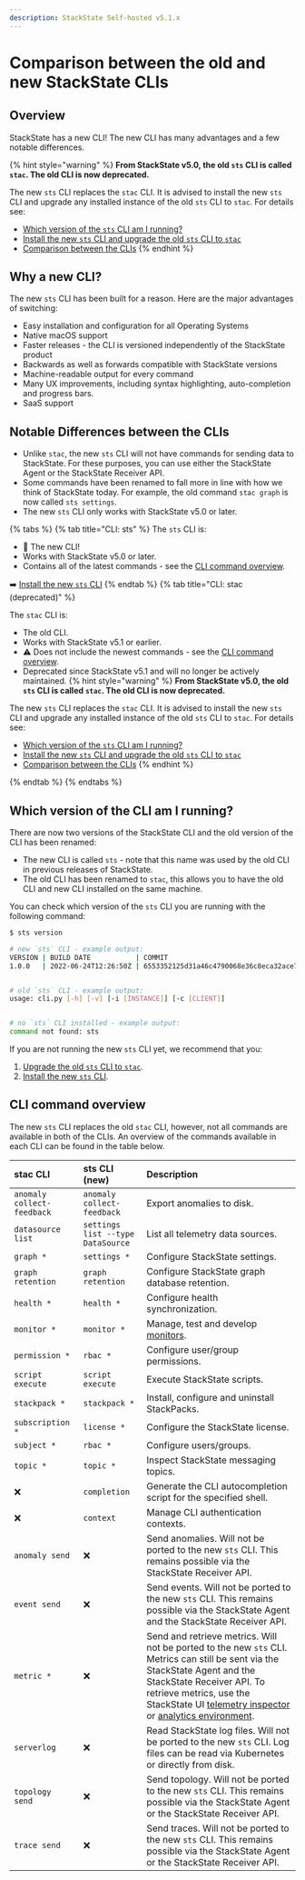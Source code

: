 ```yaml
---
description: StackState Self-hosted v5.1.x
---
```


# Comparison between the old and new StackState CLIs

## Overview

StackState has a new CLI! The new CLI has many advantages and a few notable differences.

{% hint style="warning" %}
**From StackState v5.0, the old `sts` CLI is called `stac`. The old CLI is now deprecated.**

The new `sts` CLI replaces the `stac` CLI. It is advised to install the new `sts` CLI and upgrade any installed instance of the old `sts` CLI to `stac`. For details see:

* [Which version of the `sts` CLI am I running?](/setup/cli/cli-comparison.md#which-version-of-the-cli-am-i-running "StackState Self-Hosted only")
* [Install the new `sts` CLI and upgrade the old `sts` CLI to `stac`](/setup/cli/cli-sts.md#install-the-new-sts-cli "StackState Self-Hosted only")
* [Comparison between the CLIs](/setup/cli/cli-comparison.md "StackState Self-Hosted only")
{% endhint %}

## Why a new CLI?

The new `sts` CLI has been built for a reason. Here are the major advantages of switching:

 * Easy installation and configuration for all Operating Systems
 * Native macOS support
 * Faster releases - the CLI is versioned independently of the StackState product
 * Backwards as well as forwards compatible with StackState versions
 * Machine-readable output for every command
 * Many UX improvements, including syntax highlighting, auto-completion and progress bars.
 * SaaS support

## Notable Differences between the CLIs

 * Unlike `stac`, the new `sts` CLI will not have commands for sending data to StackState. For these purposes, you can use either the StackState Agent or the StackState Receiver API.
 * Some commands have been renamed to fall more in line with how we think of StackState today. For example, the old command `stac graph` is now called `sts settings`.
 * The new `sts` CLI only works with StackState v5.0 or later.

{% tabs %}
{% tab title="CLI: sts" %}
The `sts` CLI is:

* 🎉 The new CLI!
* Works with StackState v5.0 or later.
* Contains all of the latest commands - see the [CLI command overview](#cli-command-overview).

➡️ [Install the new `sts` CLI](cli-sts.md)
{% endtab %}
{% tab title="CLI: stac (deprecated)" %}

The `stac` CLI is:

* The old CLI.
* Works with StackState v5.1 or earlier.
* ⚠️ Does not include the newest commands - see the [CLI command overview](#cli-command-overview).
* Deprecated since StackState v5.1 and will no longer be actively maintained.
{% hint style="warning" %}
**From StackState v5.0, the old `sts` CLI is called `stac`. The old CLI is now deprecated.**

The new `sts` CLI replaces the `stac` CLI. It is advised to install the new `sts` CLI and upgrade any installed instance of the old `sts` CLI to `stac`. For details see:

* [Which version of the `sts` CLI am I running?](/setup/cli/cli-comparison.md#which-version-of-the-cli-am-i-running "StackState Self-Hosted only")
* [Install the new `sts` CLI and upgrade the old `sts` CLI to `stac`](/setup/cli/cli-sts.md#install-the-new-sts-cli "StackState Self-Hosted only")
* [Comparison between the CLIs](/setup/cli/cli-comparison.md "StackState Self-Hosted only")
{% endhint %}

{% endtab %}
{% endtabs %}

## Which version of the CLI am I running?

There are now two versions of the StackState CLI and the old version of the CLI has been renamed:

* The new CLI is called `sts` - note that this name was used by the old CLI in previous releases of StackState.
* The old CLI has been renamed to `stac`, this allows you to have the old CLI and new CLI installed on the same machine.

You can check which version of the `sts` CLI you are running with the following command:

```sh
$ sts version

# new `sts` CLI - example output:
VERSION | BUILD DATE           | COMMIT
1.0.0   | 2022-06-24T12:26:50Z | 6553352125d31a46c4790068e36c8eca32ace7fd


# old `sts` CLI - example output:
usage: cli.py [-h] [-v] [-i [INSTANCE]] [-c [CLIENT]]


# no `sts` CLI installed - example output:
command not found: sts


```

If you are not running the new `sts` CLI yet, we recommend that you:

1. [Upgrade the old `sts` CLI to `stac`](cli-stac.md).
2. [Install the new `sts` CLI](cli-sts.md).

## CLI command overview

The new `sts` CLI replaces the old `stac` CLI, however, not all commands are available in both of the CLIs. An overview of the commands available in each CLI can be found in the table below.


| stac CLI                   | sts CLI (new)                     | Description                                                                                                                                                                                                                                                                                                             |
|:---------------------------|:----------------------------------|:------------------------------------------------------------------------------------------------------------------------------------------------------------------------------------------------------------------------------------------------------------------------------------------------------------------------|
| `anomaly collect-feedback` | `anomaly collect-feedback`        | Export anomalies to disk.                                                                                                                                                                                                                                                                                               |
| `datasource list`          | `settings list --type DataSource` | List all telemetry data sources.                                                                                                                                                                                                                                                                                        |
| `graph *`                  | `settings *`                      | Configure StackState settings.                                                                                                                                                                                                                                                                                          |
| `graph retention`          | `graph retention`                 | Configure StackState graph database retention.                                                                                                                                                                                                                                                                          |
| `health *`                 | `health *`                        | Configure health synchronization.                                                                                                                                                                                                                                                                                       |
| `monitor *`                | `monitor *`                       | Manage, test and develop [monitors](/use/checks-and-monitors/monitors.md).                                                                                                                                                                                                                                              |
| `permission *`             | `rbac *`                          | Configure user/group permissions.                                                                                                                                                                                                                                                                                       |
| `script execute`           | `script execute`                  | Execute StackState scripts.                                                                                                                                                                                                                                                                                             |
| `stackpack *`              | `stackpack *`                     | Install, configure and uninstall StackPacks.                                                                                                                                                                                                                                                                            |
| `subscription *`           | `license *`                       | Configure the StackState license.                                                                                                                                                                                                                                                                                       |
| `subject *`                | `rbac *`                          | Configure users/groups.                                                                                                                                                                                                                                                                                                 |
| `topic *`                  | `topic *`                         | Inspect StackState messaging topics.                                                                                                                                                                                                                                                                                    |
| ❌                          | `completion`                      | Generate the CLI autocompletion script for the specified shell.                                                                                                                                                                                                                                                         |
| ❌                          | `context`                         | Manage CLI authentication contexts.                                                                                                                                                                                                                                                                                     |
| `anomaly send`             | ❌                                 | Send anomalies. Will not be ported to the new `sts` CLI. This remains possible via the StackState Receiver API.                                                                                                                                                                                                         |
| `event send`               | ❌                                 | Send events. Will not be ported to the new `sts` CLI. This remains possible via the StackState Agent and the StackState Receiver API.                                                                                                                                                                                   |
| `metric *`                 | ❌                                 | Send and retrieve metrics. Will not be ported to the new `sts` CLI. Metrics can still be sent via the StackState Agent and the StackState Receiver API. To retrieve metrics, use the StackState UI [telemetry inspector](/use/metrics/browse-telemetry.md) or [analytics environment](/use/stackstate-ui/analytics.md). |
| `serverlog`                | ❌                                 | Read StackState log files. Will not be ported to the new `sts` CLI. Log files can be read via Kubernetes or directly from disk.                                                                                                                                                                                         |
| `topology send`            | ❌                                 | Send topology. Will not be ported to the new `sts` CLI. This remains possible via the StackState Agent or the StackState Receiver API.                                                                                                                                                                                  |
| `trace send`               | ❌                                 | Send traces. Will not be ported to the new `sts` CLI. This remains possible via the StackState Agent or the StackState Receiver API.                                                                                                                                                                                    |                                             

